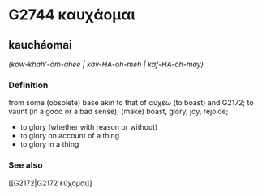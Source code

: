 # G2744 καυχάομαι

## kaucháomai

_(kow-khah'-om-ahee | kav-HA-oh-meh | kaf-HA-oh-may)_

### Definition

from some (obsolete) base akin to that of αὐχέω (to boast) and G2172; to vaunt (in a good or a bad sense); (make) boast, glory, joy, rejoice; 

- to glory (whether with reason or without)
- to glory on account of a thing
- to glory in a thing

### See also

[[G2172|G2172 εὔχομαι]]
